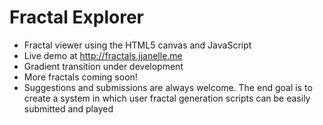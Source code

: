 # Fractal Explorer

* Fractal viewer using the HTML5 canvas and JavaScript
* Live demo at http://fractals.jjanelle.me
* Gradient transition under development
* More fractals coming soon!
* Suggestions and submissions are always welcome. The end goal is to create a system in which user fractal generation scripts can be easily submitted and played

